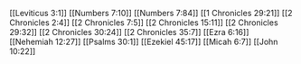 [[Leviticus 3:1]]
[[Numbers 7:10]]
[[Numbers 7:84]]
[[1 Chronicles 29:21]]
[[2 Chronicles 2:4]]
[[2 Chronicles 7:5]]
[[2 Chronicles 15:11]]
[[2 Chronicles 29:32]]
[[2 Chronicles 30:24]]
[[2 Chronicles 35:7]]
[[Ezra 6:16]]
[[Nehemiah 12:27]]
[[Psalms 30:1]]
[[Ezekiel 45:17]]
[[Micah 6:7]]
[[John 10:22]]
